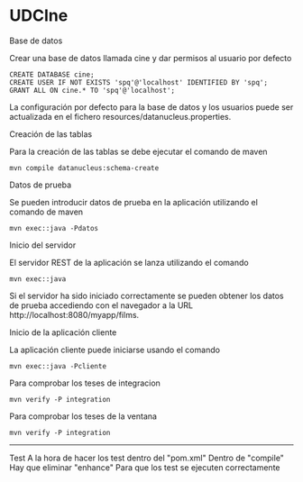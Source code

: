 # UDCIne
Base de datos

Crear una base de datos llamada cine y dar permisos al usuario por defecto

    CREATE DATABASE cine;
    CREATE USER IF NOT EXISTS 'spq'@'localhost' IDENTIFIED BY 'spq';
    GRANT ALL ON cine.* TO 'spq'@'localhost';

La configuración por defecto para la base de datos y los usuarios puede ser actualizada en el fichero resources/datanucleus.properties.

Creación de las tablas

Para la creación de las tablas se debe ejecutar el comando de maven

    mvn compile datanucleus:schema-create


Datos de prueba

Se pueden introducir datos de prueba en la aplicación utilizando el comando de maven

    mvn exec::java -Pdatos

Inicio del servidor

El servidor REST de la aplicación se lanza utilizando el comando

    mvn exec::java

Si el servidor ha sido iniciado correctamente se pueden obtener los datos de prueba accediendo con el navegador a la URL http://localhost:8080/myapp/films.


Inicio de la aplicación cliente

La aplicación cliente puede iniciarse usando el comando

    mvn exec::java -Pcliente
    
Para comprobar los teses de integracion

    mvn verify -P integration
    
Para comprobar los teses de la ventana

    mvn verify -P integration
    
 -------------------------------------------------------------------------------   
 Test
	A la hora de hacer los test dentro del "pom.xml"
	Dentro de "<phase>compile</phase>"
	Hay que eliminar "<goal>enhance</goal>"
	Para que los test se ejecuten correctamente
 
